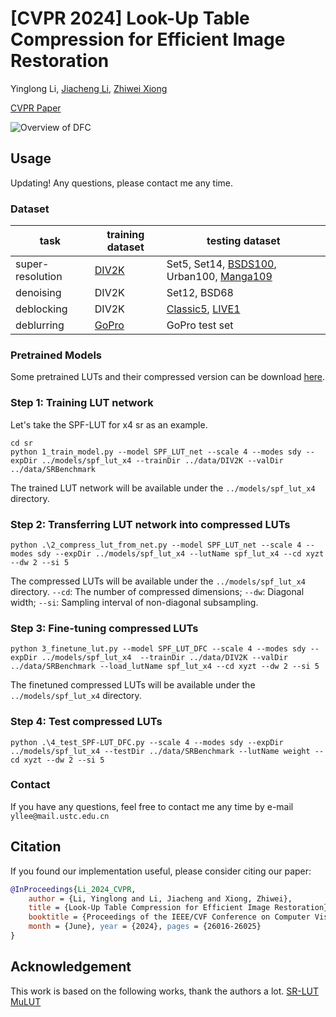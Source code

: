 # \[CVPR 2024\] Look-Up Table Compression for Efficient Image Restoration

Yinglong Li, [Jiacheng Li](https://ddlee-cn.github.io/), [Zhiwei Xiong](http://staff.ustc.edu.cn/~zwxiong/)

[CVPR Paper](https://openaccess.thecvf.com/content/CVPR2024/html/Li_Look-Up_Table_Compression_for_Efficient_Image_Restoration_CVPR_2024_paper.html)

![Overview of DFC](https://github.com/leenas233/DFC/blob/main/docs/DFC_overview.png)

## Usage
Updating! Any questions, please contact me any time.
### Dataset
| task             | training dataset                                      | testing dataset                                                                                                                               |
| ---------------- | ----------------------------------------------------- | --------------------------------------------------------------------------------------------------------------------------------------------- |
| super-resolution | [DIV2K](https://data.vision.ee.ethz.ch/cvl/DIV2K/)    | Set5, Set14, [BSDS100](https://www2.eecs.berkeley.edu/Research/Projects/CS/vision/bsds/), Urban100, [Manga109](http://www.manga109.org/en/)   |
| denoising        | DIV2K                                                 | Set12, BSD68                                                                                                                                  |
| deblocking       | DIV2K                                                 | [Classic5](https://github.com/cszn/DnCNN/tree/master/testsets/classic5), [LIVE1](https://live.ece.utexas.edu/research/quality/subjective.htm) |
| deblurring       | [GoPro](https://seungjunnah.github.io/Datasets/gopro) | GoPro test set                                                                                                                                |
### Pretrained Models
Some pretrained LUTs and their compressed version can be download [here](https://drive.google.com/drive/folders/1nxPzhpLdZut-16T_Z3b-5Oo9uU4Dbe1h?usp=drive_link).
### Step 1: Training LUT network
Let's take the SPF-LUT for x4 sr as an example.
```shell
cd sr
python 1_train_model.py --model SPF_LUT_net --scale 4 --modes sdy --expDir ../models/spf_lut_x4 --trainDir ../data/DIV2K --valDir ../data/SRBenchmark
```
The trained LUT network will be available under the `../models/spf_lut_x4` directory.
### Step 2: Transferring LUT network into compressed LUTs
```shell
python .\2_compress_lut_from_net.py --model SPF_LUT_net --scale 4 --modes sdy --expDir ../models/spf_lut_x4 --lutName spf_lut_x4 --cd xyzt --dw 2 --si 5
```
The compressed LUTs will be available under the `../models/spf_lut_x4` directory. `--cd`: The number of compressed dimensions; `--dw`: Diagonal width; `--si`: Sampling interval of non-diagonal subsampling.
### Step 3: Fine-tuning compressed LUTs
```shell
python 3_finetune_lut.py --model SPF_LUT_DFC --scale 4 --modes sdy --expDir ../models/spf_lut_x4  --trainDir ../data/DIV2K --valDir ../data/SRBenchmark --load_lutName spf_lut_x4 --cd xyzt --dw 2 --si 5
```
The finetuned compressed LUTs will be available under the `../models/spf_lut_x4` directory.
### Step 4: Test compressed LUTs
```shell
python .\4_test_SPF-LUT_DFC.py --scale 4 --modes sdy --expDir ../models/spf_lut_x4 --testDir ../data/SRBenchmark --lutName weight --cd xyzt --dw 2 --si 5
```
### Contact
If you have any questions, feel free to contact me any time by e-mail `yllee@mail.ustc.edu.cn`
## Citation
If you found our implementation useful, please consider citing our paper:
```bibtex
@InProceedings{Li_2024_CVPR, 
	author = {Li, Yinglong and Li, Jiacheng and Xiong, Zhiwei}, 
	title = {Look-Up Table Compression for Efficient Image Restoration}, 
	booktitle = {Proceedings of the IEEE/CVF Conference on Computer Vision and Pattern Recognition (CVPR)}, 
	month = {June}, year = {2024}, pages = {26016-26025} 
}
```

## Acknowledgement
This work is based on the following works, thank the authors a lot.
[SR-LUT](https://github.com/yhjo09/SR-LUT)
[MuLUT](https://github.com/ddlee-cn/MuLUT/tree/main)